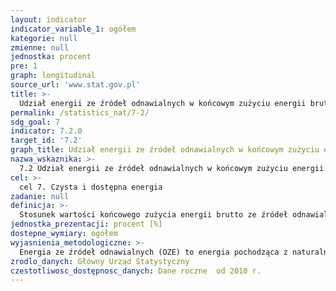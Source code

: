 ```yaml
---
layout: indicator
indicator_variable_1: ogółem
kategorie: null
zmienne: null
jednostka: procent
pre: 1
graph: longitudinal
source_url: 'www.stat.gov.pl'
title: >-
  Udział energii ze źródeł odnawialnych w końcowym zużyciu energii brutto
permalink: /statistics_nat/7-2/
sdg_goal: 7
indicator: 7.2.0
target_id: '7.2'
graph_title: Udział energii ze źródeł odnawialnych w końcowym zużyciu energii brutto
nazwa_wskaznika: >-
  7.2 Udział energii ze źródeł odnawialnych w końcowym zużyciu energii brutto
cel: >-
  cel 7. Czysta i dostępna energia
zadanie: null
definicja: >-
  Stosunek wartości końcowego zużycia energii brutto ze źródeł odnawialnych do wartości końcowego zużycia energii brutto ze wszystkich źródeł.
jednostka_prezentacji: procent [%]
dostepne_wymiary: ogółem
wyjasnienia_metodologiczne: >-
  Energia ze źródeł odnawialnych (OZE) to energia pochodząca z naturalnych, powtarzających się procesów przyrodniczych, uzyskiwana z odnawialnych niekopalnych źródeł energii, w szczególności energia generowana z promieniowania słonecznego, wiatru, wody, zasobów geotermalnych, biomasy, biogazu i biopaliw ciekłych.Końcowe zużycie energii brutto oznacza nośniki energii dostarczane do celów energetycznych przemysłowi, sektorowi transportowemu, gospodarstwom domowym, sektorowi usługowemu, w tym świadczącemu usługi publiczne, rolnictwu, leśnictwu i rybołówstwu, łącznie ze zużyciem energii elektrycznej i ciepła przez przemysł energetyczny na wytwarzanie energii elektrycznej i ciepła oraz łącznie ze stratami energii elektrycznej i ciepła podczas przesyłania i dystrybucji.
zrodlo_danych: Główny Urząd Statystyczny
czestotliwosc_dostępnosc_danych: Dane roczne  od 2010 r.
---
```

